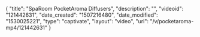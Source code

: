 {
    "title": "SpaRoom PocketAroma Diffusers",
    "description": "",
    "videoid": "121442631",
    "date_created": "1507216480",
    "date_modified": "1530025221",
    "type": "captivate",
    "layout": "video",
    "url": "\/v\/pocketaroma-mp4\/121442631"
}